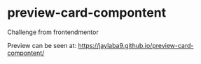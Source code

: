 # preview-card-compontent
Challenge from frontendmentor

Preview can be seen at: https://jaylaba9.github.io/preview-card-compontent/
